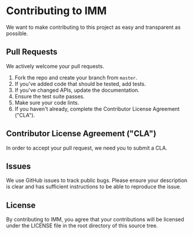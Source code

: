 # Contributing to IMM
We want to make contributing to this project as easy and transparent as
possible.

## Pull Requests
We actively welcome your pull requests.

1. Fork the repo and create your branch from `master`.
2. If you've added code that should be tested, add tests.
3. If you've changed APIs, update the documentation.
4. Ensure the test suite passes.
5. Make sure your code lints.
6. If you haven't already, complete the Contributor License Agreement ("CLA").

## Contributor License Agreement ("CLA")
In order to accept your pull request, we need you to submit a CLA. 

## Issues
We use GitHub issues to track public bugs. Please ensure your description is
clear and has sufficient instructions to be able to reproduce the issue.


## License
By contributing to IMM, you agree that your contributions will be licensed
under the LICENSE file in the root directory of this source tree.

